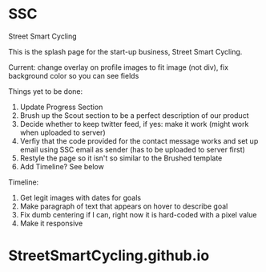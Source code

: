 SSC
===

Street Smart Cycling


This is the splash page for the start-up business, Street Smart Cycling.


Current: change overlay on profile images to fit image (not div), fix background color so you can see fields

Things yet to be done:
1. Update Progress Section
2. Brush up the Scout section to be a perfect description of our product
3. Decide whether to keep twitter feed, if yes: make it work (might work when uploaded to server)
4. Verfiy that the code provided for the contact message works and set up email using SSC email as sender (has to be uploaded to server first)
5. Restyle the page so it isn't so similar to the Brushed template
6. Add Timeline? See below




Timeline:
1. Get legit images with dates for goals
2. Make paragraph of text that appears on hover to describe goal
3. Fix dumb centering if I can, right now it is hard-coded with a pixel value
4. Make it responsive

# StreetSmartCycling.github.io
